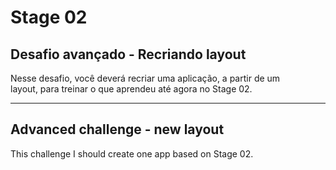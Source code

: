 # Stage 02
## Desafio avançado - Recriando layout
Nesse desafio, você deverá recriar uma aplicação, a partir de um layout, para treinar o que aprendeu até agora no Stage 02.

---

## Advanced challenge - new layout
This challenge I should create one app based on Stage 02.    
